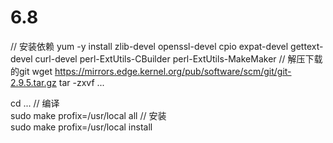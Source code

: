 # 6.8
// 安装依赖
yum -y install zlib-devel openssl-devel cpio expat-devel gettext-devel curl-devel perl-ExtUtils-CBuilder perl-ExtUtils-MakeMaker
// 解压下载的git
wget https://mirrors.edge.kernel.org/pub/software/scm/git/git-2.9.5.tar.gz
tar -zxvf ...

cd ...
// 编译  
sudo make profix=/usr/local all
// 安装  
sudo make profix=/usr/local install
